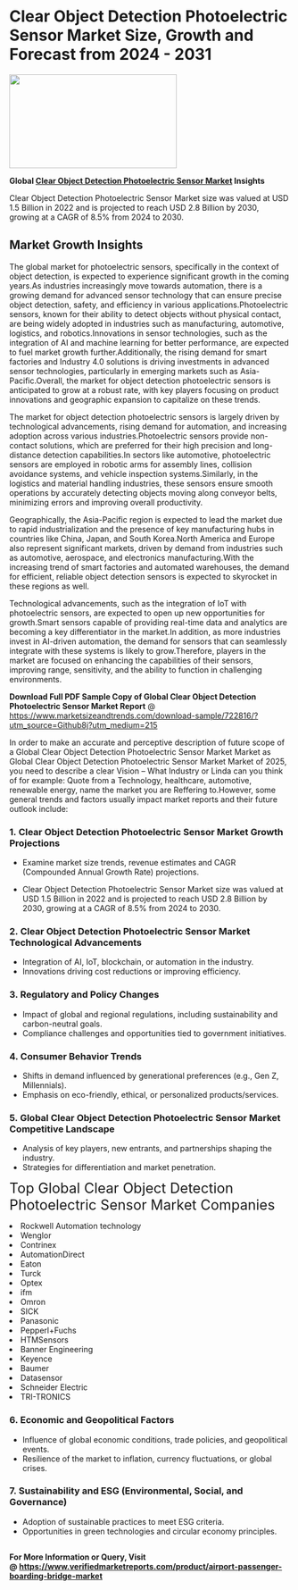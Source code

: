 <H1>Clear Object Detection Photoelectric Sensor Market Size, Growth and Forecast from 2024 - 2031</H1><img class="aligncenter size-medium wp-image-584254" src="https://thirdeyenews.in/wp-content/uploads/2024/09/Global-Market-Research-300x168.jpeg" alt="" width="300" height="168" /><p><strong>Global&nbsp;<a href="https://www.marketsizeandtrends.com/download-sample/722816/?utm_source=Github8j?utm_medium=215">Clear Object Detection Photoelectric Sensor Market</a> Insights</strong></p><p>Clear Object Detection Photoelectric Sensor Market size was valued at USD 1.5 Billion in 2022 and is projected to reach USD 2.8 Billion by 2030, growing at a CAGR of 8.5% from 2024 to 2030.</p><p><h2>Market Growth Insights</h2> <p>The global market for photoelectric sensors, specifically in the context of object detection, is expected to experience significant growth in the coming years.As industries increasingly move towards automation, there is a growing demand for advanced sensor technology that can ensure precise object detection, safety, and efficiency in various applications.Photoelectric sensors, known for their ability to detect objects without physical contact, are being widely adopted in industries such as manufacturing, automotive, logistics, and robotics.Innovations in sensor technologies, such as the integration of AI and machine learning for better performance, are expected to fuel market growth further.Additionally, the rising demand for smart factories and Industry 4.0 solutions is driving investments in advanced sensor technologies, particularly in emerging markets such as Asia-Pacific.Overall, the market for object detection photoelectric sensors is anticipated to grow at a robust rate, with key players focusing on product innovations and geographic expansion to capitalize on these trends.</p> <p>The market for object detection photoelectric sensors is largely driven by technological advancements, rising demand for automation, and increasing adoption across various industries.Photoelectric sensors provide non-contact solutions, which are preferred for their high precision and long-distance detection capabilities.In sectors like automotive, photoelectric sensors are employed in robotic arms for assembly lines, collision avoidance systems, and vehicle inspection systems.Similarly, in the logistics and material handling industries, these sensors ensure smooth operations by accurately detecting objects moving along conveyor belts, minimizing errors and improving overall productivity.</p> <p>Geographically, the Asia-Pacific region is expected to lead the market due to rapid industrialization and the presence of key manufacturing hubs in countries like China, Japan, and South Korea.North America and Europe also represent significant markets, driven by demand from industries such as automotive, aerospace, and electronics manufacturing.With the increasing trend of smart factories and automated warehouses, the demand for efficient, reliable object detection sensors is expected to skyrocket in these regions as well.</p> <p>Technological advancements, such as the integration of IoT with photoelectric sensors, are expected to open up new opportunities for growth.Smart sensors capable of providing real-time data and analytics are becoming a key differentiator in the market.In addition, as more industries invest in AI-driven automation, the demand for sensors that can seamlessly integrate with these systems is likely to grow.Therefore, players in the market are focused on enhancing the capabilities of their sensors, improving range, sensitivity, and the ability to function in challenging environments.</p> <p><span class=""><strong>Download Full PDF Sample Copy of Global Clear Object Detection Photoelectric Sensor Market Report</strong> @ <a href="https://www.marketsizeandtrends.com/download-sample/722816/?utm_source=Github8j?utm_medium=215" target="_blank">https://www.marketsizeandtrends.com/download-sample/722816/?utm_source=Github8j?utm_medium=215</a></span></p><p>In order to make an accurate and perceptive description of future scope of a Global&nbsp;Clear Object Detection Photoelectric Sensor Market Market as Global&nbsp;Clear Object Detection Photoelectric Sensor Market Market of 2025, you need to describe a clear Vision &ndash; What Industry or Linda can you think of for example: Quote from a Technology, healthcare, automotive, renewable energy, name the market you are Reffering to.However, some general trends and factors usually impact market reports and their future outlook include:</p><h3>1.&nbsp;<strong>Clear Object Detection Photoelectric Sensor Market Growth Projections</strong></h3><ul><li>Examine market size trends, revenue estimates and CAGR (Compounded Annual Growth Rate) projections.</li><li><p>Clear Object Detection Photoelectric Sensor Market size was valued at USD 1.5 Billion in 2022 and is projected to reach USD 2.8 Billion by 2030, growing at a CAGR of 8.5% from 2024 to 2030.</p></li></ul><h3>2.&nbsp;<strong>Clear Object Detection Photoelectric Sensor Market Technological Advancements</strong></h3><ul><li>Integration of AI, IoT, blockchain, or automation in the industry.</li><li>Innovations driving cost reductions or improving efficiency.</li></ul><h3>3.&nbsp;<strong>Regulatory and Policy Changes</strong></h3><ul><li>Impact of global and regional regulations, including sustainability and carbon-neutral goals.</li><li>Compliance challenges and opportunities tied to government initiatives.</li></ul><h3>4.&nbsp;<strong>Consumer Behavior Trends</strong></h3><ul><li>Shifts in demand influenced by generational preferences (e.g., Gen Z, Millennials).</li><li>Emphasis on eco-friendly, ethical, or personalized products/services.</li></ul><h3>5.&nbsp;<strong>Global Clear Object Detection Photoelectric Sensor Market Competitive Landscape</strong></h3><ul><li>Analysis of key players, new entrants, and partnerships shaping the industry.</li><li>Strategies for differentiation and market penetration.</li></ul><p data-pm-slice="1 1 []"><span style="color: inherit; font-family: inherit; font-size: 25px;">Top Global Clear Object Detection Photoelectric Sensor Market Companies</span></p><div class="" data-test-id=""><p><li>Rockwell Automation technology</li><li> Wenglor</li><li> Contrinex</li><li> AutomationDirect</li><li> Eaton</li><li> Turck</li><li> Optex</li><li> ifm</li><li> Omron</li><li> SICK</li><li> Panasonic</li><li> Pepperl+Fuchs</li><li> HTMSensors</li><li> Banner Engineering</li><li> Keyence</li><li> Baumer</li><li> Datasensor</li><li> Schneider Electric</li><li> TRI-TRONICS</li></p></div><h3>6.&nbsp;<strong>Economic and Geopolitical Factors</strong></h3><ul><li>Influence of global economic conditions, trade policies, and geopolitical events.</li><li>Resilience of the market to inflation, currency fluctuations, or global crises.</li></ul><h3>7.&nbsp;<strong>Sustainability and ESG (Environmental, Social, and Governance)</strong></h3><ul><li>Adoption of sustainable practices to meet ESG criteria.</li><li>Opportunities in green technologies and circular economy principles.</li></ul><h2><strong style="font-size: 14px;">For More Information or Query, Visit @&nbsp;</strong><a style="background-color: #ffffff; font-size: 14px;" href="https://www.marketsizeandtrends.com/report/clear-object-detection-photoelectric-sensor-market/" target="_blank">https://www.verifiedmarketreports.com/product/airport-passenger-boarding-bridge-market</a></h2>